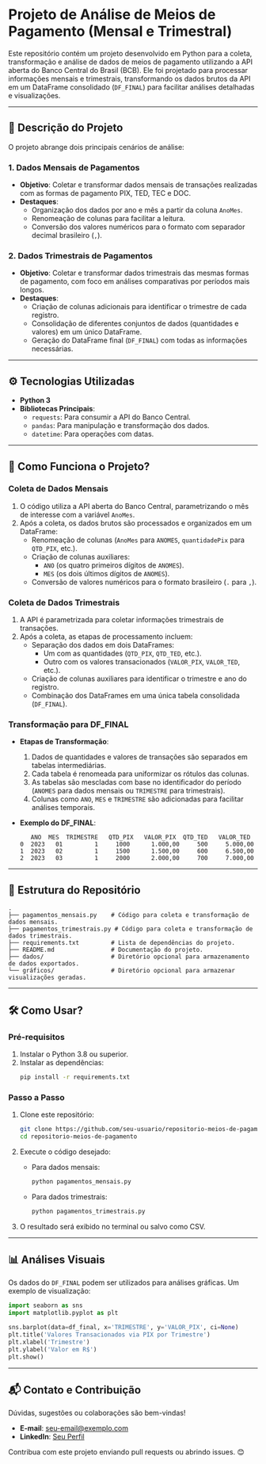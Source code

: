 # Projeto de Análise de Meios de Pagamento (Mensal e Trimestral)  

Este repositório contém um projeto desenvolvido em Python para a coleta, transformação e análise de dados de meios de pagamento utilizando a API aberta do Banco Central do Brasil (BCB). Ele foi projetado para processar informações mensais e trimestrais, transformando os dados brutos da API em um DataFrame consolidado (`DF_FINAL`) para facilitar análises detalhadas e visualizações.  

---

## 🔎 **Descrição do Projeto**  

O projeto abrange dois principais cenários de análise:  

### **1. Dados Mensais de Pagamentos**  
- **Objetivo**: Coletar e transformar dados mensais de transações realizadas com as formas de pagamento PIX, TED, TEC e DOC.  
- **Destaques**:  
  - Organização dos dados por ano e mês a partir da coluna `AnoMes`.  
  - Renomeação de colunas para facilitar a leitura.  
  - Conversão dos valores numéricos para o formato com separador decimal brasileiro (`,`).  

### **2. Dados Trimestrais de Pagamentos**  
- **Objetivo**: Coletar e transformar dados trimestrais das mesmas formas de pagamento, com foco em análises comparativas por períodos mais longos.  
- **Destaques**:  
  - Criação de colunas adicionais para identificar o trimestre de cada registro.  
  - Consolidação de diferentes conjuntos de dados (quantidades e valores) em um único DataFrame.  
  - Geração do DataFrame final (`DF_FINAL`) com todas as informações necessárias.  

---

## ⚙️ **Tecnologias Utilizadas**  

- **Python 3**  
- **Bibliotecas Principais**:  
  - `requests`: Para consumir a API do Banco Central.  
  - `pandas`: Para manipulação e transformação dos dados.  
  - `datetime`: Para operações com datas.  

---

## 🧩 **Como Funciona o Projeto?**  

### **Coleta de Dados Mensais**  
1. O código utiliza a API aberta do Banco Central, parametrizando o mês de interesse com a variável `AnoMes`.  
2. Após a coleta, os dados brutos são processados e organizados em um DataFrame:  
   - Renomeação de colunas (`AnoMes` para `ANOMES`, `quantidadePix` para `QTD_PIX`, etc.).  
   - Criação de colunas auxiliares:  
     - `ANO` (os quatro primeiros dígitos de `ANOMES`).  
     - `MES` (os dois últimos dígitos de `ANOMES`).  
   - Conversão de valores numéricos para o formato brasileiro (`.` para `,`).  

### **Coleta de Dados Trimestrais**  
1. A API é parametrizada para coletar informações trimestrais de transações.  
2. Após a coleta, as etapas de processamento incluem:  
   - Separação dos dados em dois DataFrames:  
     - Um com as quantidades (`QTD_PIX`, `QTD_TED`, etc.).  
     - Outro com os valores transacionados (`VALOR_PIX`, `VALOR_TED`, etc.).  
   - Criação de colunas auxiliares para identificar o trimestre e ano do registro.  
   - Combinação dos DataFrames em uma única tabela consolidada (`DF_FINAL`).  

### **Transformação para DF_FINAL**  
- **Etapas de Transformação**:  
  1. Dados de quantidades e valores de transações são separados em tabelas intermediárias.  
  2. Cada tabela é renomeada para uniformizar os rótulos das colunas.  
  3. As tabelas são mescladas com base no identificador do período (`ANOMES` para dados mensais ou `TRIMESTRE` para trimestrais).  
  4. Colunas como `ANO`, `MES` e `TRIMESTRE` são adicionadas para facilitar análises temporais.  

- **Exemplo do DF_FINAL**:  
  ```plaintext
     ANO  MES  TRIMESTRE   QTD_PIX   VALOR_PIX  QTD_TED   VALOR_TED  
  0  2023   01         1     1000      1.000,00     500     5.000,00  
  1  2023   02         1     1500      1.500,00     600     6.500,00  
  2  2023   03         1     2000      2.000,00     700     7.000,00  
  ```

---

## 📂 **Estrutura do Repositório**  

```
.
├── pagamentos_mensais.py    # Código para coleta e transformação de dados mensais.
├── pagamentos_trimestrais.py # Código para coleta e transformação de dados trimestrais.
├── requirements.txt         # Lista de dependências do projeto.
├── README.md                # Documentação do projeto.
├── dados/                   # Diretório opcional para armazenamento de dados exportados.
└── gráficos/                # Diretório opcional para armazenar visualizações geradas.
```

---

## 🛠️ **Como Usar?**  

### **Pré-requisitos**  
1. Instalar o Python 3.8 ou superior.  
2. Instalar as dependências:  
   ```bash
   pip install -r requirements.txt
   ```

### **Passo a Passo**  
1. Clone este repositório:  
   ```bash
   git clone https://github.com/seu-usuario/repositorio-meios-de-pagamento.git
   cd repositorio-meios-de-pagamento
   ```

2. Execute o código desejado:  
   - Para dados mensais:  
     ```bash
     python pagamentos_mensais.py
     ```  
   - Para dados trimestrais:  
     ```bash
     python pagamentos_trimestrais.py
     ```  

3. O resultado será exibido no terminal ou salvo como CSV.  

---

## 📊 **Análises Visuais**  

Os dados do `DF_FINAL` podem ser utilizados para análises gráficas. Um exemplo de visualização:  
```python
import seaborn as sns
import matplotlib.pyplot as plt

sns.barplot(data=df_final, x='TRIMESTRE', y='VALOR_PIX', ci=None)
plt.title('Valores Transacionados via PIX por Trimestre')
plt.xlabel('Trimestre')
plt.ylabel('Valor em R$')
plt.show()
```

---

## 📬 **Contato e Contribuição**  

Dúvidas, sugestões ou colaborações são bem-vindas!  
- **E-mail**: seu-email@exemplo.com  
- **LinkedIn**: [Seu Perfil](https://www.linkedin.com/in/seu-perfil/)  

Contribua com este projeto enviando pull requests ou abrindo issues. 😊  
